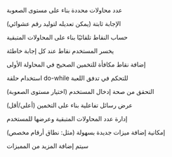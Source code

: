 عدد محاولات محددة بناء على مستوى الصعوبة

الإجابة ثابتة (يمكن تعديله لتوليد رقم عشوائي)

حساب النقاط تلقائيًا بناء على المحاولات المتبقية

يخسر المستخدم نقاط عند كل إجابة خاطئة

إضافة نقاط مكافأة للتخمين الصحيح في المحاولة الأولى

استخدام حلقة do-while للتحكم في تدفق اللعبة

التحقق من صحة إدخال المستخدم (اختيار مستوى الصعوبة)

عرض رسائل تفاعلية بناء على التخمين (أعلى/أقل)

إدارة عدد المحاولات المتبقية وعرضها للمستخدم

إمكانية إضافة ميزات جديدة بسهولة (مثل: نطاق أرقام مخصص)

سيتم إضافة المزيد من المميزات
